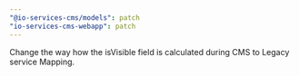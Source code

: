 ```yaml
---
"@io-services-cms/models": patch
"io-services-cms-webapp": patch
---
```


Change the way how the isVisible field is calculated during CMS to Legacy service Mapping.
